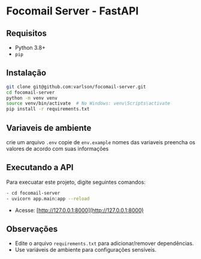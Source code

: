 # Focomail Server - FastAPI

## Requisitos

- Python 3.8+
- `pip`

## Instalação

```bash
git clone git@github.com:varlson/focomail-server.git
cd focomail-server
python -m venv venv
source venv/bin/activate  # No Windows: venv\Scripts\activate
pip install -r requirements.txt
```

## Variaveis de ambiente

crie um arquivo `.env`
copie de `env.example` nomes das variaveis
preencha os valores de acordo com suas informações

## Executando a API

Para execuatar este projeto, digite seguintes comandos:

```bash
- cd focomail-server
- uvicorn app.main:app --reload

```

- Acesse: [http://127.0.0.1:8000](http://127.0.0.1:8000)

## Observações

- Edite o arquivo `requirements.txt` para adicionar/remover dependências.
- Use variáveis de ambiente para configurações sensíveis.
